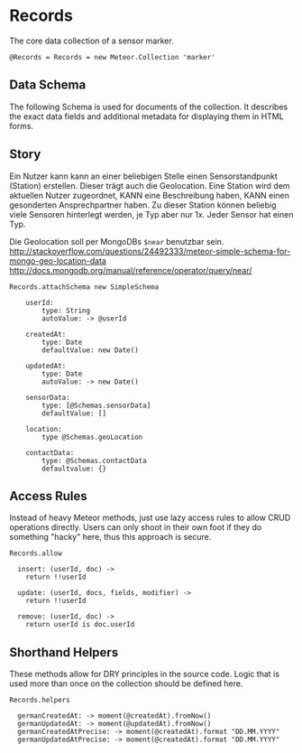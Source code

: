 # Records
The core data collection of a sensor marker.

    @Records = Records = new Meteor.Collection 'marker'

## Data Schema

The following Schema is used for documents of the collection. It describes the exact data fields and
additional metadata for displaying them in HTML forms.

## Story

Ein Nutzer kann kann an einer beliebigen Stelle einen Sensorstandpunkt (Station) erstellen. Dieser trägt auch die Geolocation.
Eine Station wird dem aktuellen Nutzer zugeordnet, KANN eine Beschreibung haben, KANN einen gesonderten Ansprechpartner haben.
Zu dieser Station können beliebig viele Sensoren hinterlegt werden, je Typ aber nur 1x.
Jeder Sensor hat einen Typ.

Die Geolocation soll per MongoDBs `$near` benutzbar sein.
http://stackoverflow.com/questions/24492333/meteor-simple-schema-for-mongo-geo-location-data
http://docs.mongodb.org/manual/reference/operator/query/near/

    Records.attachSchema new SimpleSchema

        userId:
            type: String
            autoValue: -> @userId

        createdAt:
            type: Date
            defaultValue: new Date()

        updatedAt:
            type: Date
            autoValue: -> new Date()

        sensorData:
            type: [@Schemas.sensorData]
            defaultValue: []

        location:
            type @Schemas.geoLocation

        contactData:
            type: @Schemas.contactData
            defaultvalue: {}



## Access Rules
Instead of heavy Meteor methods, just use lazy access rules to allow CRUD
operations directly. Users can only shoot in their own foot if they do
something "hacky" here, thus this approach is secure.

    Records.allow

      insert: (userId, doc) ->
        return !!userId

      update: (userId, docs, fields, modifier) ->
        return !!userId

      remove: (userId, doc) ->
        return userId is doc.userId

## Shorthand Helpers
These methods allow for DRY principles in the source code. Logic that is used
more than once on the collection should be defined here.

    Records.helpers

      germanCreatedAt: -> moment(@createdAt).fromNow()
      germanUpdatedAt: -> moment(@updatedAt).fromNow()
      germanCreatedAtPrecise: -> moment(@createdAt).format "DD.MM.YYYY"
      germanUpdatedAtPrecise: -> moment(@createdAt).format "DD.MM.YYYY"
